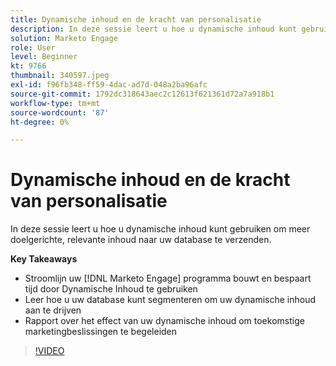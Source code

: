 ```yaml
---
title: Dynamische inhoud en de kracht van personalisatie
description: In deze sessie leert u hoe u dynamische inhoud kunt gebruiken om meer doelgerichte, relevante inhoud naar uw database te verzenden.
solution: Marketo Engage
role: User
level: Beginner
kt: 9766
thumbnail: 340597.jpeg
exl-id: f96fb348-ff59-4dac-ad7d-048a2ba96afc
source-git-commit: 1792dc318643aec2c12613f621361d72a7a918b1
workflow-type: tm+mt
source-wordcount: '87'
ht-degree: 0%

---
```


# Dynamische inhoud en de kracht van personalisatie

In deze sessie leert u hoe u dynamische inhoud kunt gebruiken om meer doelgerichte, relevante inhoud naar uw database te verzenden.

**Key Takeaways**

* Stroomlijn uw [!DNL Marketo Engage] programma bouwt en bespaart tijd door Dynamische Inhoud te gebruiken
* Leer hoe u uw database kunt segmenteren om uw dynamische inhoud aan te drijven
* Rapport over het effect van uw dynamische inhoud om toekomstige marketingbeslissingen te begeleiden

>[!VIDEO](https://video.tv.adobe.com/v/340597/?quality=12&learn=on)

